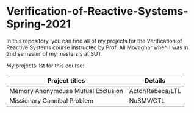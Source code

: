 # Verification-of-Reactive-Systems-Spring-2021

In this repository, you can find all of my projects for the Verification of Reactive Systems course instructed by Prof. Ali Movaghar when I was in 2nd semester of my masters's at SUT.

My projects list for this course:

| Project titles  | Details |
| ------------- | ------------- |
| Memory Anonymouse Mutual Exclusion | Actor/Rebeca/LTL  |
| Missionary Cannibal Problem | NuSMV/CTL  |
